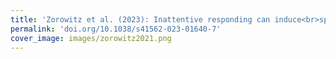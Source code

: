 ```yaml
---
title: 'Zorowitz et al. (2023): Inattentive responding can induce<br>spurious associations between task behavior<br>and symptom measures'
permalink: 'doi.org/10.1038/s41562-023-01640-7'
cover_image: images/zorowitz2021.png
---
```

